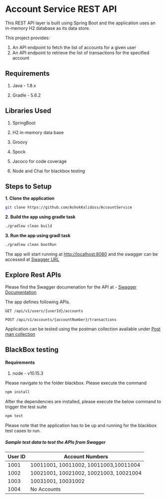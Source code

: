 # Account Service REST API

This REST API layer is built using Spring Boot and the application uses an in-memory H2 database as its data store.

This project provides:

1. An API endpoint  to fetch the list of accounts for a given user
2. An API endpoint to retrieve the list of transactions for the specified account

## Requirements

1. Java - 1.8.x

2. Gradle - 5.6.2

## Libraries Used

1. SpringBoot

2. H2 in-memory data base

3. Groovy

4. Spock
5. Jacoco for code coverage

6. Node and Chai for blackbox testing

## Steps to Setup

**1. Clone the application**

```bash
git clone https://github.com/AshokKalidoss/AccountService
```

**2. Build the app using gradle task**

```bash
./gradlew clean build
```

**3. Run the app using gradl task**

```bash
./gradlew clean bootRun
```

The app will start running at <http://localhost:8080> and the swagger can be accessed at [Swagger URL](http://localhost:8080/api/swagger-ui.html)

## Explore Rest APIs

Please find the Swagger documenation for the API at - [Swagger Documentation](https://github.com/AshokKalidoss/AccountService/blob/master/web/resources/interfaces/swagger/swagger_definition/AccountService.yaml)

The app defines following  APIs.

    GET /api/v1/users/{userId}/accounts

    POST /api/v1/accounts/{accountNumber}/transactions

Application can  be tested using the postman collection available under [Post man collection](https://github.com/AshokKalidoss/AccountService/tree/master/web/resources/postman_collection)


## BlackBox testing

#### Requirements

1. node - v10.15.3

Please navigate to the folder blackbox. Please execute the command
```bash
npm install
```

After the dependencies are installed, please execute the below command to trigger the test suite
```bash
npm test
```
Please note that the application has to be up and running for the blackbox test  cases to run.

##### Sample test data to test the APIs from Swagger

 User ID      | Account Numbers
 -------------|-------------------
1001 | 10011001, 10011002, 10011003,10011004
1002 | 10021001, 10021002, 10021003, 10021004
1003 | 10031001, 10031002
1004 | No Accounts

